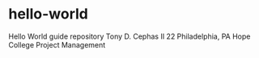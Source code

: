 # hello-world
Hello World guide repository
Tony D. Cephas II
22
Philadelphia, PA
Hope College Project Management

